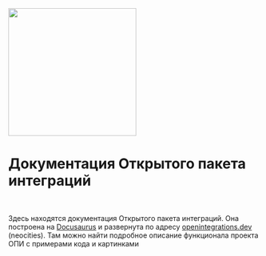 <img src="https://github.com/Bayselonarrend/OpenIntegrations-Docs/assets/105596284/5c065c51-1423-4fe9-abdb-00ddd6713cf9" style="height: 256px; width: 256px;">

# Документация Открытого пакета интеграций
<br>

Здесь находятся документация Открытого пакета интеграций. Она построена на [Docusaurus](https://github.com/facebook/docusaurus) и развернута по адресу [openintegrations.dev](https://openintegrations.dev) (neocities). Там можно найти подробное описание функционала проекта ОПИ с примерами кода и картинками


